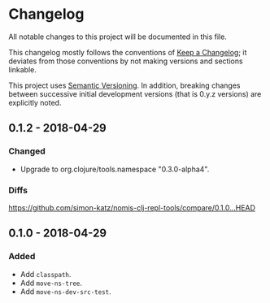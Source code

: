 # Changelog

All notable changes to this project will be documented in this file.

This changelog mostly follows the conventions of
[Keep a Changelog](http://keepachangelog.com/en/1.0.0/); it deviates from those
conventions by not making versions and sections linkable.

This project uses [Semantic Versioning](http://semver.org/spec/v2.0.0.html).
In addition, breaking changes between successive
initial development versions (that is 0.y.z versions)
are explicitly noted.


## 0.1.2 - 2018-04-29

### Changed

- Upgrade to org.clojure/tools.namespace "0.3.0-alpha4".

### Diffs

https://github.com/simon-katz/nomis-clj-repl-tools/compare/0.1.0...HEAD


## 0.1.0 - 2018-04-29

### Added

- Add `classpath`.
- Add `move-ns-tree`.
- Add `move-ns-dev-src-test`.
